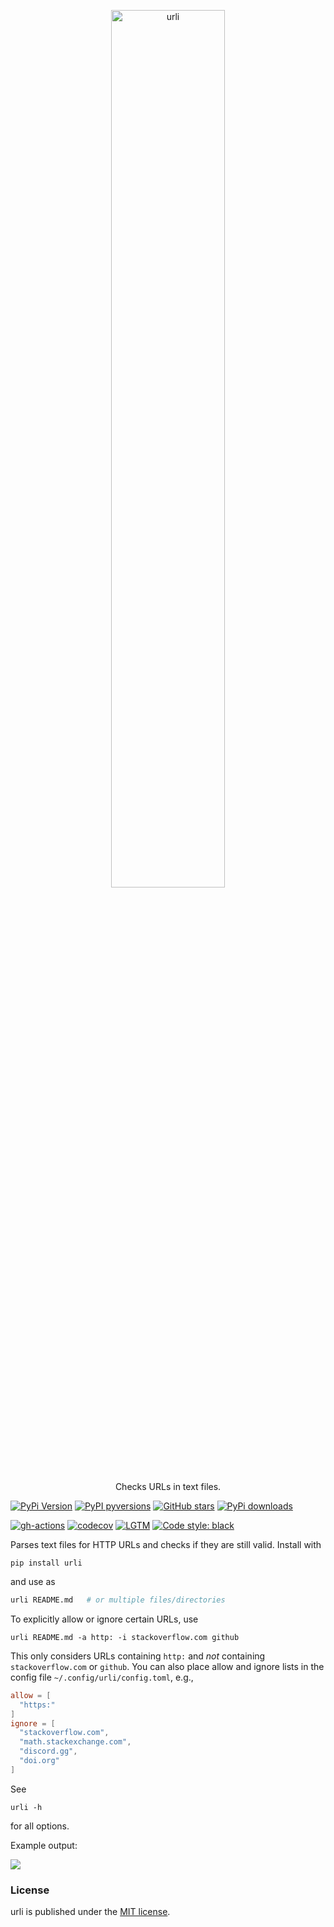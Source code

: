 <p align="center">
  <a href="https://github.com/nschloe/urli"><img alt="urli" src="https://nschloe.github.io/urli/logo.svg" width="60%"></a>
  <p align="center">Checks URLs in text files.</p>
</p>

[![PyPi Version](https://img.shields.io/pypi/v/urli.svg?style=flat-square)](https://pypi.org/project/urli/)
[![PyPI pyversions](https://img.shields.io/pypi/pyversions/urli.svg?style=flat-square)](https://pypi.org/project/urli/)
[![GitHub stars](https://img.shields.io/github/stars/nschloe/urli.svg?style=flat-square&logo=github&label=Stars&logoColor=white)](https://github.com/nschloe/urli/)
[![PyPi downloads](https://img.shields.io/pypi/dm/urli.svg?style=flat-square)](https://pypistats.org/packages/urli)

[![gh-actions](https://img.shields.io/github/workflow/status/nschloe/urli/ci?style=flat-square)](https://github.com/nschloe/urli/actions?query=workflow%3Aci)
[![codecov](https://img.shields.io/codecov/c/github/nschloe/urli.svg?style=flat-square)](https://app.codecov.io/gh/nschloe/urli)
[![LGTM](https://img.shields.io/lgtm/grade/python/github/nschloe/urli.svg?style=flat-square)](https://lgtm.com/projects/g/nschloe/urli)
[![Code style: black](https://img.shields.io/badge/code%20style-black-000000.svg?style=flat-square)](https://github.com/psf/black)

Parses text files for HTTP URLs and checks if they are still valid. Install with
```
pip install urli
```
and use as
```sh
urli README.md   # or multiple files/directories
```
To explicitly allow or ignore certain URLs, use
```
urli README.md -a http: -i stackoverflow.com github
```
This only considers URLs containing `http:` and _not_ containing `stackoverflow.com` or
`github`. You can also place allow and ignore lists in the config file
`~/.config/urli/config.toml`, e.g.,
```toml
allow = [
  "https:"
]
ignore = [
  "stackoverflow.com",
  "math.stackexchange.com",
  "discord.gg",
  "doi.org"
]
```
See
```
urli -h
```
for all options.

Example output:

![](https://nschloe.github.io/urli/example-output-carbon.png)


### License
urli is published under the [MIT license](https://en.wikipedia.org/wiki/MIT_License).
